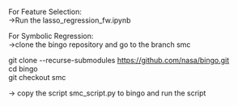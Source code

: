 For Feature Selection:  
->Run the lasso_regression_fw.ipynb

For Symbolic Regression:  
->clone the bingo repository and go to the branch smc  

git clone --recurse-submodules https://github.com/nasa/bingo.git  
cd bingo  
git checkout smc  

-> copy the script smc_script.py to bingo and run the script

